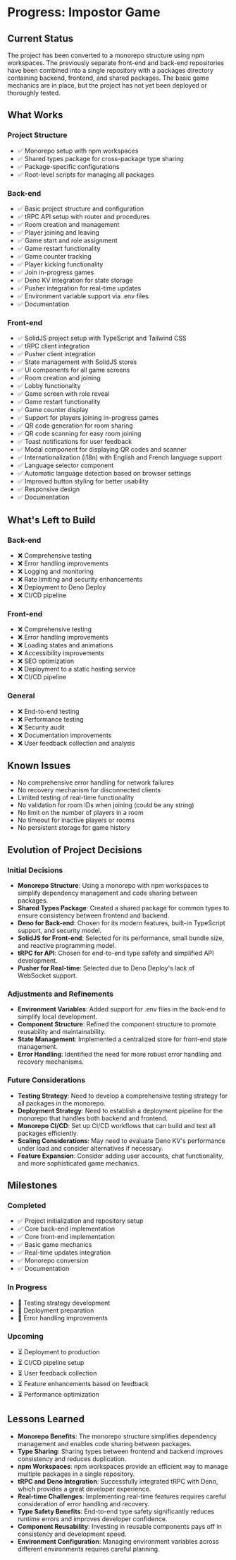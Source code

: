 # Progress: Impostor Game

## Current Status
The project has been converted to a monorepo structure using npm workspaces. The previously separate front-end and back-end repositories have been combined into a single repository with a packages directory containing backend, frontend, and shared packages. The basic game mechanics are in place, but the project has not yet been deployed or thoroughly tested.

## What Works

### Project Structure
- ✅ Monorepo setup with npm workspaces
- ✅ Shared types package for cross-package type sharing
- ✅ Package-specific configurations
- ✅ Root-level scripts for managing all packages

### Back-end
- ✅ Basic project structure and configuration
- ✅ tRPC API setup with router and procedures
- ✅ Room creation and management
- ✅ Player joining and leaving
- ✅ Game start and role assignment
- ✅ Game restart functionality
- ✅ Game counter tracking
- ✅ Player kicking functionality
- ✅ Join in-progress games
- ✅ Deno KV integration for state storage
- ✅ Pusher integration for real-time updates
- ✅ Environment variable support via .env files
- ✅ Documentation

### Front-end
- ✅ SolidJS project setup with TypeScript and Tailwind CSS
- ✅ tRPC client integration
- ✅ Pusher client integration
- ✅ State management with SolidJS stores
- ✅ UI components for all game screens
- ✅ Room creation and joining
- ✅ Lobby functionality
- ✅ Game screen with role reveal
- ✅ Game restart functionality
- ✅ Game counter display
- ✅ Support for players joining in-progress games
- ✅ QR code generation for room sharing
- ✅ QR code scanning for easy room joining
- ✅ Toast notifications for user feedback
- ✅ Modal component for displaying QR codes and scanner
- ✅ Internationalization (i18n) with English and French language support
- ✅ Language selector component
- ✅ Automatic language detection based on browser settings
- ✅ Improved button styling for better usability
- ✅ Responsive design
- ✅ Documentation

## What's Left to Build

### Back-end
- ❌ Comprehensive testing
- ❌ Error handling improvements
- ❌ Logging and monitoring
- ❌ Rate limiting and security enhancements
- ❌ Deployment to Deno Deploy
- ❌ CI/CD pipeline

### Front-end
- ❌ Comprehensive testing
- ❌ Error handling improvements
- ❌ Loading states and animations
- ❌ Accessibility improvements
- ❌ SEO optimization
- ❌ Deployment to a static hosting service
- ❌ CI/CD pipeline

### General
- ❌ End-to-end testing
- ❌ Performance testing
- ❌ Security audit
- ❌ Documentation improvements
- ❌ User feedback collection and analysis

## Known Issues
- No comprehensive error handling for network failures
- No recovery mechanism for disconnected clients
- Limited testing of real-time functionality
- No validation for room IDs when joining (could be any string)
- No limit on the number of players in a room
- No timeout for inactive players or rooms
- No persistent storage for game history

## Evolution of Project Decisions

### Initial Decisions
- **Monorepo Structure**: Using a monorepo with npm workspaces to simplify dependency management and code sharing between packages.
- **Shared Types Package**: Created a shared package for common types to ensure consistency between frontend and backend.
- **Deno for Back-end**: Chosen for its modern features, built-in TypeScript support, and security model.
- **SolidJS for Front-end**: Selected for its performance, small bundle size, and reactive programming model.
- **tRPC for API**: Chosen for end-to-end type safety and simplified API development.
- **Pusher for Real-time**: Selected due to Deno Deploy's lack of WebSocket support.

### Adjustments and Refinements
- **Environment Variables**: Added support for .env files in the back-end to simplify local development.
- **Component Structure**: Refined the component structure to promote reusability and maintainability.
- **State Management**: Implemented a centralized store for front-end state management.
- **Error Handling**: Identified the need for more robust error handling and recovery mechanisms.

### Future Considerations
- **Testing Strategy**: Need to develop a comprehensive testing strategy for all packages in the monorepo.
- **Deployment Strategy**: Need to establish a deployment pipeline for the monorepo that handles both backend and frontend.
- **Monorepo CI/CD**: Set up CI/CD workflows that can build and test all packages efficiently.
- **Scaling Considerations**: May need to evaluate Deno KV's performance under load and consider alternatives if necessary.
- **Feature Expansion**: Consider adding user accounts, chat functionality, and more sophisticated game mechanics.

## Milestones

### Completed
- ✅ Project initialization and repository setup
- ✅ Core back-end implementation
- ✅ Core front-end implementation
- ✅ Basic game mechanics
- ✅ Real-time updates integration
- ✅ Monorepo conversion
- ✅ Documentation

### In Progress
- 🔄 Testing strategy development
- 🔄 Deployment preparation
- 🔄 Error handling improvements

### Upcoming
- ⏳ Deployment to production
- ⏳ CI/CD pipeline setup
- ⏳ User feedback collection
- ⏳ Feature enhancements based on feedback
- ⏳ Performance optimization

## Lessons Learned
- **Monorepo Benefits**: The monorepo structure simplifies dependency management and enables code sharing between packages.
- **Type Sharing**: Sharing types between frontend and backend improves consistency and reduces duplication.
- **npm Workspaces**: npm workspaces provide an efficient way to manage multiple packages in a single repository.
- **tRPC and Deno Integration**: Successfully integrated tRPC with Deno, which provides a great developer experience.
- **Real-time Challenges**: Implementing real-time features requires careful consideration of error handling and recovery.
- **Type Safety Benefits**: End-to-end type safety significantly reduces runtime errors and improves developer confidence.
- **Component Reusability**: Investing in reusable components pays off in consistency and development speed.
- **Environment Configuration**: Managing environment variables across different environments requires careful planning.
